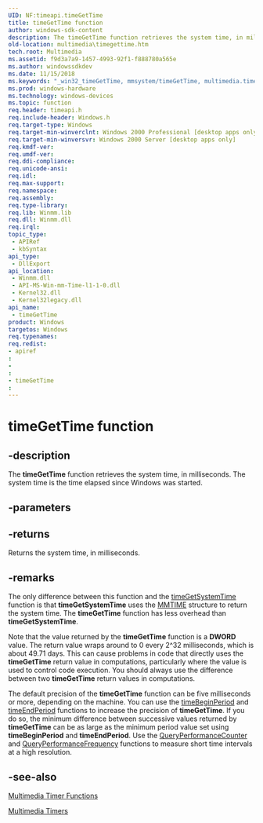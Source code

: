 ```yaml
---
UID: NF:timeapi.timeGetTime
title: timeGetTime function
author: windows-sdk-content
description: The timeGetTime function retrieves the system time, in milliseconds. The system time is the time elapsed since Windows was started.
old-location: multimedia\timegettime.htm
tech.root: Multimedia
ms.assetid: f9d3a7a9-1457-4993-92f1-f888780a565e
ms.author: windowssdkdev
ms.date: 11/15/2018
ms.keywords: "_win32_timeGetTime, mmsystem/timeGetTime, multimedia.timegettime, timeGetTime, timeGetTime function [Windows Multimedia], timeapi/timeGetTime"
ms.prod: windows-hardware
ms.technology: windows-devices
ms.topic: function
req.header: timeapi.h
req.include-header: Windows.h
req.target-type: Windows
req.target-min-winverclnt: Windows 2000 Professional [desktop apps only]
req.target-min-winversvr: Windows 2000 Server [desktop apps only]
req.kmdf-ver: 
req.umdf-ver: 
req.ddi-compliance: 
req.unicode-ansi: 
req.idl: 
req.max-support: 
req.namespace: 
req.assembly: 
req.type-library: 
req.lib: Winmm.lib
req.dll: Winmm.dll
req.irql: 
topic_type:
 - APIRef
 - kbSyntax
api_type:
 - DllExport
api_location:
 - Winmm.dll
 - API-MS-Win-mm-Time-l1-1-0.dll
 - Kernel32.dll
 - Kernel32legacy.dll
api_name:
 - timeGetTime
product: Windows
targetos: Windows
req.typenames: 
req.redist: 
- apiref
: 
- 
: 
- timeGetTime
: 
---
```


# timeGetTime function


## -description



The <b>timeGetTime</b> function retrieves the system time, in milliseconds. The system time is the time elapsed since Windows was started.




## -parameters






## -returns



Returns the system time, in milliseconds.




## -remarks



The only difference between this function and the <a href="https://msdn.microsoft.com/57871ada-d2b7-48a9-bed0-3780b836c77a">timeGetSystemTime</a> function is that <b>timeGetSystemTime</b> uses the <a href="https://msdn.microsoft.com/94bb7235-2477-4923-add8-f0c8ac8195c2">MMTIME</a> structure to return the system time. The <b>timeGetTime</b> function has less overhead than <b>timeGetSystemTime</b>.

Note that the value returned by the <b>timeGetTime</b> function is a <b>DWORD</b> value. The return value wraps around to 0 every 2^32 milliseconds, which is about 49.71 days. This can cause problems in code that directly uses the <b>timeGetTime</b> return value in computations, particularly where the value is used to control code execution. You should always use the difference between two <b>timeGetTime</b> return values in computations.

The default precision of the <b>timeGetTime</b> function can be five milliseconds or more, depending on the machine. You can use the <a href="https://msdn.microsoft.com/7168981c-9af8-4665-88a2-7d96a8f2b273">timeBeginPeriod</a> and <a href="https://msdn.microsoft.com/b06531f9-4fd7-4051-80d4-5a175fdd37e7">timeEndPeriod</a> functions to increase the precision of <b>timeGetTime</b>. If you do so, the minimum difference between successive values returned by <b>timeGetTime</b> can be as large as the minimum period value set using <b>timeBeginPeriod</b> and <b>timeEndPeriod</b>. Use the <a href="https://msdn.microsoft.com/en-us/library/ms644904(v=VS.85).aspx">QueryPerformanceCounter</a> and <a href="https://msdn.microsoft.com/en-us/library/ms644905(v=VS.85).aspx">QueryPerformanceFrequency</a> functions to measure short time intervals at a high resolution.




## -see-also




<a href="https://msdn.microsoft.com/71680295-7fd3-4a8b-a574-78ea05e1d11d">Multimedia Timer Functions</a>



<a href="https://msdn.microsoft.com/25e0b313-64ff-4f30-ae0a-ac364ce3f0cf">Multimedia Timers</a>
 

 

